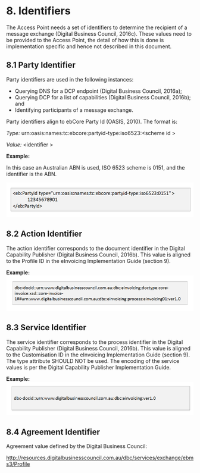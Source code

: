 # 8. Identifiers 

The Access Point needs a set of identifiers to determine the recipient of a message exchange (Digital Business Council, 2016c). These values need to be provided to the Access Point, the detail of how this is done is implementation specific and hence not described in this document.

## 8.1 Party Identifier 
Party identifiers are used in the following instances: 

   - Querying DNS for a DCP endpoint (Digital Business Council, 2016a); 
   - Querying DCP for a list of capabilities (Digital Business Council, 2016b); and 
   - Identifying participants of a message exchange. 

Party identifiers align to ebCore Party Id (OASIS, 2010). The format is: 

   *Type:* urn:oasis:names:tc:ebcore:partyid-type:iso6523:&lt;scheme id &gt;
   
   *Value:* &lt;identifier &gt; 

**Example:** 

In this case an Australian ABN is used, ISO 6523 scheme is 0151, and the identifier is the ABN.

![Party-identifier_Logo](/images/party_identifier.PNG)


## 8.2 Action Identifier 
The action identifier corresponds to the document identifier in the Digital Capability Publisher (Digital Business Council, 2016b). This value is aligned to the Profile ID in the eInvoicing Implementation Guide (section 9). 

**Example:**
![action_identifier_Logo](/images/action-identifier.PNG)


## 8.3 Service Identifier 
The service identifier corresponds to the process identifier in the Digital Capability Publisher (Digital Business Council, 2016b). This value is aligned to the Customisation ID in the eInvoicing Implementation Guide (section 9). 
The type attribute SHOULD NOT be used. The encoding of the service values is per the Digital Capability Publisher Implementation Guide. 

**Example:**
![service-identifier_Logo](/images/service-identifier.PNG)


## 8.4 Agreement Identifier 
Agreement value defined by the Digital Business Council: 

http://resources.digitalbusinesscouncil.com.au/dbc/services/exchange/ebms3/Profile 

